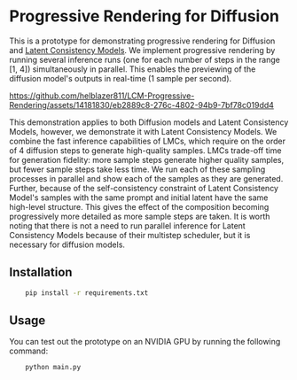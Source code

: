 # Progressive Rendering for Diffusion

This is a prototype for demonstrating progressive rendering for Diffusion and [Latent Consistency Models](https://arxiv.org/abs/2310.04378). We implement progressive rendering by running several inference runs (one for each number of steps in the range [1, 4]) simultaneously in parallel. This enables the previewing of the diffusion model's outputs in real-time (1 sample per second). 

https://github.com/helblazer811/LCM-Progressive-Rendering/assets/14181830/eb2889c8-276c-4802-94b9-7bf78c019dd4

This demonstration applies to both Diffusion models and Latent Consistency Models, however, we demonstrate it with Latent Consistency Models. We combine the fast inference capabilities of LMCs, which require on the order of 4 diffusion steps to generate high-quality samples. LMCs trade-off time for generation fidelity: more sample steps generate higher quality samples, but fewer sample steps take less time. We run each of these sampling processes in parallel and show each of the samples as they are generated. Further, because of the self-consistency constraint of Latent Consistency Model's samples with the same prompt and initial latent have the same high-level structure. This gives the effect of the composition becoming progressively more detailed as more sample steps are taken. It is worth noting that there is not a need to run parallel inference for Latent Consistency Models because of their multistep scheduler, but it is necessary for diffusion models. 

## Installation

```bash
    pip install -r requirements.txt
```

## Usage

You can test out the prototype on an NVIDIA GPU by running the following command:

```bash
    python main.py
```
